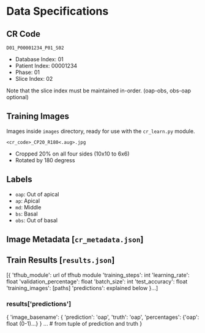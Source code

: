 # Data Specifications

## CR Code
`D01_P00001234_P01_S02`

- Database Index: 01
- Patient Index: 00001234
- Phase: 01
- Slice Index: 02

Note that the slice index must be maintained in-order. (oap-obs, obs-oap optional)

## Training Images
Images inside `images` directory, ready for use with the `cr_learn.py` module.

`<cr_code>_CP20_R180<.aug>.jpg`

- Cropped 20% on all four sides (10x10 to 6x6)
- Rotated by 180 degress

## Labels
- `oap`: Out of apical
- `ap`: Apical
- `md`: Middle
- `bs`: Basal
- `obs`: Out of basal

## Image Metadata [`cr_metadata.json`]


## Train Results [`results.json`]
[{
	'tfhub_module': url of tfhub module
	'training_steps': int
	'learning_rate': float
	'validation_percentage': float
	'batch_size': int
	'test_accuracy': float
	'training_images': [paths]
	'predictions': explained below
}...]

### results['predictions']
{
	'image_basename': {
		'prediction': 'oap', 
		'truth': 'oap', 
		'percentages': {'oap': float (0-1)...}
	}
	...
	# from tuple of prediction and truth
}